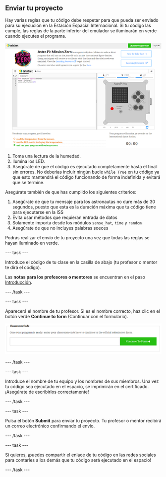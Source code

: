 ## Enviar tu proyecto

Hay varias reglas que tu código debe respetar para que pueda ser enviado para su ejecución en la Estación Espacial Internacional. Si tu código las cumple, las reglas de la parte inferior del emulador se iluminarán en verde cuando ejecutes el programa.

![Validación](images/validation.png)

1. Toma una lectura de la humedad.
2. Ilumina los LED.
3. Asegúrate de que el código es ejecutado completamente hasta el final sin errores. No deberías incluir ningún bucle `while True` en tu código ya que esto mantendrá el código funcionando de forma indefinida y evitará que se termine.

Asegúrate también de que has cumplido los siguientes criterios:

1. Asegúrate de que tu mensaje para los astronautas no dure más de 30 segundos, puesto que esta es la duración máxima que tu código tiene para ejecutarse en la ISS
2. Evita usar métodos que requieran entrada de datos
3. Solamente importa desde los módulos `sense_hat`, `time` y `random`
4. Asegúrate de que no incluyes palabras soeces

Podrás realizar el envío de tu proyecto una vez que todas las reglas se hayan iluminado en verde.

\--- task \---

Introduce el código de tu clase en la casilla de abajo (tu profesor o mentor te dirá el código).

Las **notas para los profesores o mentores** se encuentran en el paso [Introducción](https://projects.raspberrypi.org/en/projects/astro-pi-mission-zero/1).

\--- /task \---

\--- task \---

Aparecerá el nombre de tu profesor. Si es el nombre correcto, haz clic en el botón verde **Continue to form** (Continuar con el formulario).

![Continuar con el formulario](images/continue-to-form.png)

\--- /task \---

\--- task \---

Introduce el nombre de tu equipo y los nombres de sus miembros. Una vez tu código sea ejecutado en el espacio, se imprimirán en el certificado. ¡Asegúrate de escribirlos correctamente!

\--- /task \---

\--- task \---

Pulsa el botón **Submit** para enviar tu proyecto. Tu profesor o mentor recibirá un correo electrónico confirmando el envío.

\--- /task \---

\--- task \---

Si quieres, ¡puedes compartir el enlace de tu código en las redes sociales para contarles a los demás que tu código será ejecutado en el espacio!

\--- /task \---